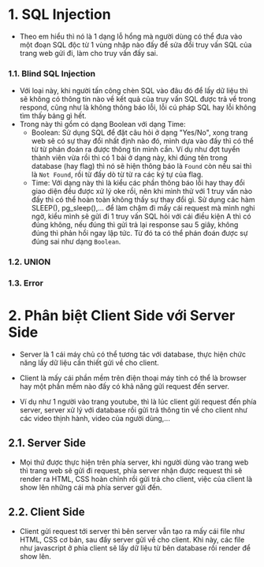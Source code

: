 # 1. SQL Injection
- Theo em hiểu thì nó là 1 dạng lỗ hổng mà người dùng có thể đưa vào một đoạn SQL độc từ 1 vùng nhập nào đấy để sửa đổi truy vấn SQL của trang web gửi đi, làm cho truy vấn đấy sai.

### 1.1. Blind SQL Injection
- Với loại này, khi người tấn công chèn SQL vào đâu đó để lấy dữ liệu thì sẽ không có thông tin nào về kết quả của truy vấn SQL được trả về trong respond, cũng như là không thông báo lỗi, lỗi cú pháp SQL hay lỗi không tìm thấy bảng gì hết.
- Trong này thì gồm có dạng Boolean với dạng Time:
  + Boolean: Sử dụng SQL để đặt câu hỏi ở dạng "Yes/No", xong trang web sẽ có sự thay đổi nhất định nào đó, mình dựa vào đấy thì có thể từ từ phán đoán ra được thông tin mình cần. Ví dụ như đợt tuyển thành viên vừa rồi thì có 1 bài ở dạng này, khi đúng tên trong database (hay flag) thì nó sẽ hiện thông báo là `Found` còn nếu sai thì là `Not Found`, rồi từ đấy dò từ từ ra các ký tự của flag.
  + Time: Với dạng này thì là kiểu các phần thông báo lỗi hay thay đổi giao diện đều được xử lý oke rồi, nên khi mình thử với 1 truy vấn nào đấy thì có thể hoàn toàn không thấy sự thay đổi gì. Sử dụng các hàm SLEEP(), pg_sleep(),... để làm chậm đi mấy cái request mà mình nghi ngờ, kiểu mình sẽ gửi đi 1 truy vấn SQL hỏi với cái điều kiện A thì có đúng không, nếu đúng thì gửi trả lại response sau 5 giây, không đúng thì phản hồi ngay lập tức. Từ đó ta có thể phán đoán được sự đúng sai như dạng `Boolean`.

### 1.2. UNION

### 1.3. Error


# 2. Phân biệt Client Side với Server Side
- Server là 1 cái máy chủ có thể tương tác với database, thực hiện chức năng lấy dữ liệu cần thiết gửi về cho client.

- Client là mấy cái phần mềm trên điện thoại máy tính có thể là browser hay một phần mềm nào đấy có khả năng gửi request đến server.

- Ví dụ như 1 người vào trang youtube, thì là lúc client gửi request đến phía server, server xử lý với database rồi gửi trả thông tin về cho client như các video thịnh hành, video của người dùng,...

## 2.1. Server Side
- Mọi thứ được thực hiện trên phía server, khi người dùng vào trang web thì trang web sẽ gửi đi request, phía server nhận được request thì sẽ render ra HTML, CSS hoàn chỉnh rồi gửi trả cho client, việc của client là show lên những cái mà phía server gửi đến.

## 2.2. Client Side
- Client gửi request tới server thì bên server vẫn tạo ra mấy cái file như HTML, CSS cơ bản, sau đấy server gửi về cho client. Khi này, các file như javascript ở phía client sẽ lấy dữ liệu từ bên database rồi render để show lên.





